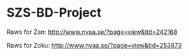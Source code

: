 SZS-BD-Project
==============
Raws for Zan: http://www.nyaa.se/?page=view&tid=242168

Raws for Zoku: http://www.nyaa.se/?page=view&tid=253873